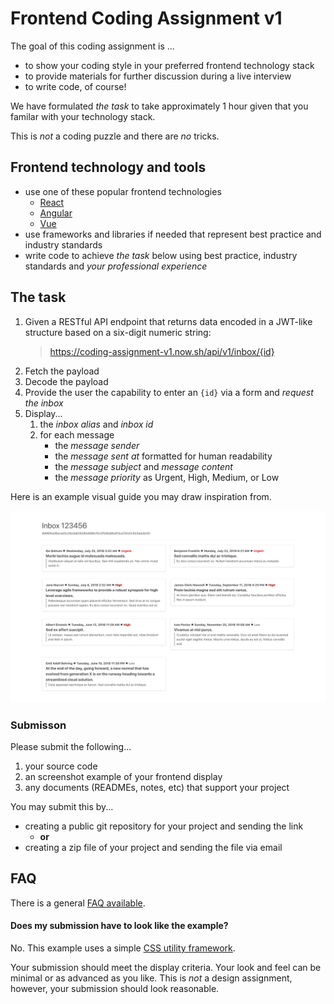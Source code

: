 # Frontend Coding Assignment v1

The goal of this coding assignment is ...

- to show your coding style in your preferred frontend technology stack
- to provide materials for further discussion during a live interview
- to write code, of course!

We have formulated _the task_ to take approximately 1 hour given that you familar with your technology stack.

This is _not_ a coding puzzle and there are _no_ tricks.

## Frontend technology and tools

- use one of these popular frontend technologies
  - [React](https://reactjs.org/)
  - [Angular](https://angular.io/)
  - [Vue](https://vuejs.org/)
- use frameworks and libraries if needed that represent best practice and industry standards
- write code to achieve _the task_ below using best practice, industry standards and _your professional experience_

## The task

1. Given a RESTful API endpoint that returns data encoded in a JWT-like structure based on a six-digit numeric string:
   > https://coding-assignment-v1.now.sh/api/v1/inbox/{id}
2. Fetch the payload
3. Decode the payload
4. Provide the user the capability to enter an `{id}` via a form and _request the inbox_
5. Display...
   1. the _inbox alias_ and _inbox id_
   2. for each message
      - the _message sender_
      - the _message sent at_ formatted for human readability
      - the _message subject_ and _message content_
      - the _message priority_ as
        Urgent, High, Medium, or Low

Here is an example visual guide you may draw inspiration from.

![Frontend v1 Visual Example](resources/frontend-v1-visual-example.png)

### Submisson

Please submit the following...

1. your source code
2. an screenshot example of your frontend display
3. any documents (READMEs, notes, etc) that support your project

You may submit this by...

- creating a public git repository for your project and sending the link
  - **or**
- creating a zip file of your project and sending the file via email

## FAQ

There is a general [FAQ available](../faq.md).

#### Does my submission have to look like the example?

No. This example uses a simple [CSS utility framework](https://bulma.io/).

Your submission should meet the display criteria. Your look and feel can be minimal or as advanced as you like. This is _not_ a design assignment, however, your submission should look reasonable.
